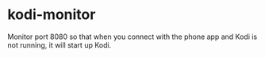 # kodi-monitor
Monitor port 8080 so that when you connect with the phone app and Kodi is not running, it will start up Kodi.
